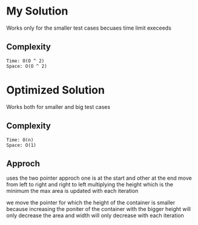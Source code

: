 # My Solution
Works only for the smaller test cases becuaes time limit execeeds

## Complexity
    Time: O(O ^ 2)
    Space: O(O ^ 2)

# Optimized Solution

Works both for smaller and big test cases

## Complexity
    Time: O(n)
    Space: O(1)

## Approch

uses the two pointer approch
one is at the start and other at the end
move from left to right and right to left multiplying the height which is the minimum
the max area is updated with each iteration

we move the pointer for which the height of the container is smaller because increasing the poniter of the container with the bigger height will only decrease the area and width will only decrease with each iteration
